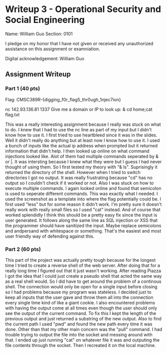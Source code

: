 # Writeup 3 - Operational Security and Social Engineering

Name: William Guo
Section: 0101

I pledge on my honor that I have not given or received any unauthorized assistance on this assignment or examniation.

Digital acknowledgement: William Guo

## Assignment Writeup

### Part 1 (40 pts)

Flag: CMSC389R-{digging_f0r_flag5_thr0ugh_1njec7ion}

nc 142.93.136.81 1337
Give me a domain or IP to look up:
& cd home;cat flag.txt

This was a really interesting assignment because I really was stuck on what to do. I knew
that I had to use the nc line as part of my input but I didn't know how to use it. I first tried
to use heartbleed since it was in the slides. Well it didn't really do anything but at least now I know
how to use it. I used a bunch of inputs like the actual ip address when prompted but it returned 
information that didn't help. I then looked up online on what command injections looked like. Alot of them
had multiple commands seperated by & or |. It was intersting because I knew what they were but
I guess I had never thought of using them. So I first tested my theory with "& ls". Suprisingly
it returned the directory of the shell. However when I tried to switch directories I got no output.
It was really frustrating because "cd" has no output so I couldn't check if it worked or not. Also
I was stuck on how to execute multiple commands. I again looked online and found that semicolon is
used to seperate different commands. This was exactly what I needed. I used the screenshot as a template
into where the flag potentially could be. I first used "less" but for some reason it didn't work. I'm pretty
sure it doesn't really work with really small files so I used "cat" instead. And of course that worked splendidly
I think this should be a pretty easy fix since the input is user generated. It follows along the same line as
SQL injection or XSS that the programmer should have sanitized the input. Maybe replace semicolons and andpersand
with whitespace or something. That's the easiest and most user friendly way of defending against this.

### Part 2 (60 pts)

This part of the project was actually pretty tough because for the longest time I tried to create a reverse
shell of the web server. After doing that for a really long time I figured out that it just wasn't working. After
reading Piazza I got the idea that I could just create a pseudo shell that acted the same way as a real shell would.
So I did have to get around the problem of a continous shell. The connection would only be open for a single input
before closing so I had problems because my program was stateless. I decided just to keep all inputs that the user gave
and throw them all into the connection every single time kind of like a giant cookie. I also encountered problems with
having the output come at all times even though the user should only see the output of the current command. To fix this
I kept the length of the previous output and just returned a substring of the new output. Also to find the current path I used "pwd"
and found the new path every time it was done. Other than that my other main concern was the "pull" command. I had trouble
trying to output the file into the socket and messing around with that. I ended up just running "cat" on whatever
file it was and outputing the file contents through the socket. Then I recreated it on the local machine.


